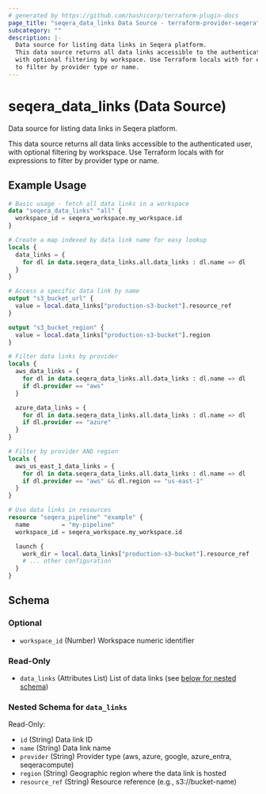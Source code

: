 ```yaml
---
# generated by https://github.com/hashicorp/terraform-plugin-docs
page_title: "seqera_data_links Data Source - terraform-provider-seqera"
subcategory: ""
description: |-
  Data source for listing data links in Seqera platform.
  This data source returns all data links accessible to the authenticated user,
  with optional filtering by workspace. Use Terraform locals with for expressions
  to filter by provider type or name.
---
```


# seqera_data_links (Data Source)

Data source for listing data links in Seqera platform.

This data source returns all data links accessible to the authenticated user,
with optional filtering by workspace. Use Terraform locals with for expressions
to filter by provider type or name.

## Example Usage

```terraform
# Basic usage - fetch all data links in a workspace
data "seqera_data_links" "all" {
  workspace_id = seqera_workspace.my_workspace.id
}

# Create a map indexed by data link name for easy lookup
locals {
  data_links = {
    for dl in data.seqera_data_links.all.data_links : dl.name => dl
  }
}

# Access a specific data link by name
output "s3_bucket_url" {
  value = local.data_links["production-s3-bucket"].resource_ref
}

output "s3_bucket_region" {
  value = local.data_links["production-s3-bucket"].region
}

# Filter data links by provider
locals {
  aws_data_links = {
    for dl in data.seqera_data_links.all.data_links : dl.name => dl
    if dl.provider == "aws"
  }

  azure_data_links = {
    for dl in data.seqera_data_links.all.data_links : dl.name => dl
    if dl.provider == "azure"
  }
}

# Filter by provider AND region
locals {
  aws_us_east_1_data_links = {
    for dl in data.seqera_data_links.all.data_links : dl.name => dl
    if dl.provider == "aws" && dl.region == "us-east-1"
  }
}

# Use data links in resources
resource "seqera_pipeline" "example" {
  name         = "my-pipeline"
  workspace_id = seqera_workspace.my_workspace.id

  launch {
    work_dir = local.data_links["production-s3-bucket"].resource_ref
    # ... other configuration
  }
}
```

<!-- schema generated by tfplugindocs -->
## Schema

### Optional

- `workspace_id` (Number) Workspace numeric identifier

### Read-Only

- `data_links` (Attributes List) List of data links (see [below for nested schema](#nestedatt--data_links))

<a id="nestedatt--data_links"></a>
### Nested Schema for `data_links`

Read-Only:

- `id` (String) Data link ID
- `name` (String) Data link name
- `provider` (String) Provider type (aws, azure, google, azure_entra, seqeracompute)
- `region` (String) Geographic region where the data link is hosted
- `resource_ref` (String) Resource reference (e.g., s3://bucket-name)
